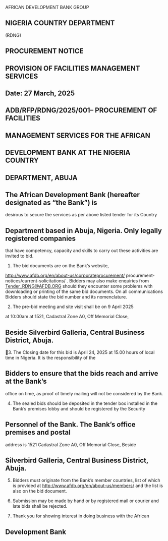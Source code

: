 AFRICAN DEVELOPMENT BANK GROUP 

## NIGERIA COUNTRY DEPARTMENT 
(RDNG) 

## PROCUREMENT NOTICE 
## PROVISION OF FACILITIES MANAGEMENT SERVICES 

## Date: 27 March, 2025 

## ADB/RFP/RDNG/2025/001– PROCUREMENT OF FACILITIES 
## MANAGEMENT SERVICES FOR THE AFRICAN 
## DEVELOPMENT BANK AT THE NIGERIA COUNTRY 
## DEPARTMENT, ABUJA 

## The African Development Bank (hereafter designated as “the Bank”) is 
desirous to secure the services as per above listed tender for its Country 
## Department based in Abuja, Nigeria. Only legally registered companies 
that have competency, capacity and skills to carry out these activities are 
invited to bid. 

1. The bid documents are on the Bank’s website, 

http://www.afdb.org/en/about-us/corporateprocurement/ 
procurement-notices/current-solicitations/ . Bidders 
may  also  make  enquiries  from  Tender_RDNG@AFDB.ORG 
should they encounter some problems with downloading or printing 
of the same bid documents. On all communications Bidders should 
state the bid number and its nomenclature. 

2. The pre-bid meeting and site visit shall be on 9 April 2025 

at 10:00am at 1521, Cadastral Zone A0, Off Memorial Close, 
## Beside Silverbird Galleria, Central Business District, Abuja. 

 
 
 
 
 
 
3. The Closing date for this bid is April 24, 2025 at 15.00 
hours of local time in Nigeria. It is the responsibility of the 
## Bidders to ensure that the bids reach and arrive at the Bank’s 
office on time, as proof of timely mailing will not be considered by 
the Bank. 

4. The sealed bids should be deposited in the tender box installed in 
the Bank’s premises lobby and should be registered by the Security 
## Personnel of the Bank. The Bank’s office premises and postal 
address is 1521 Cadastral Zone A0, Off Memorial Close, Beside 
## Silverbird Galleria, Central Business District, Abuja. 

5. Bidders must originate from the Bank’s member countries, list of 
which is provided at http://www.afdb.org/en/about-us/members/ 
and the list is also on the bid document. 

6. Submission may be made by hand or by registered mail or courier 
and late bids shall be rejected. 

7.    Thank  you  for  showing  interest  in  doing  business  with  the  African 
## Development Bank 

 
 
 
 
